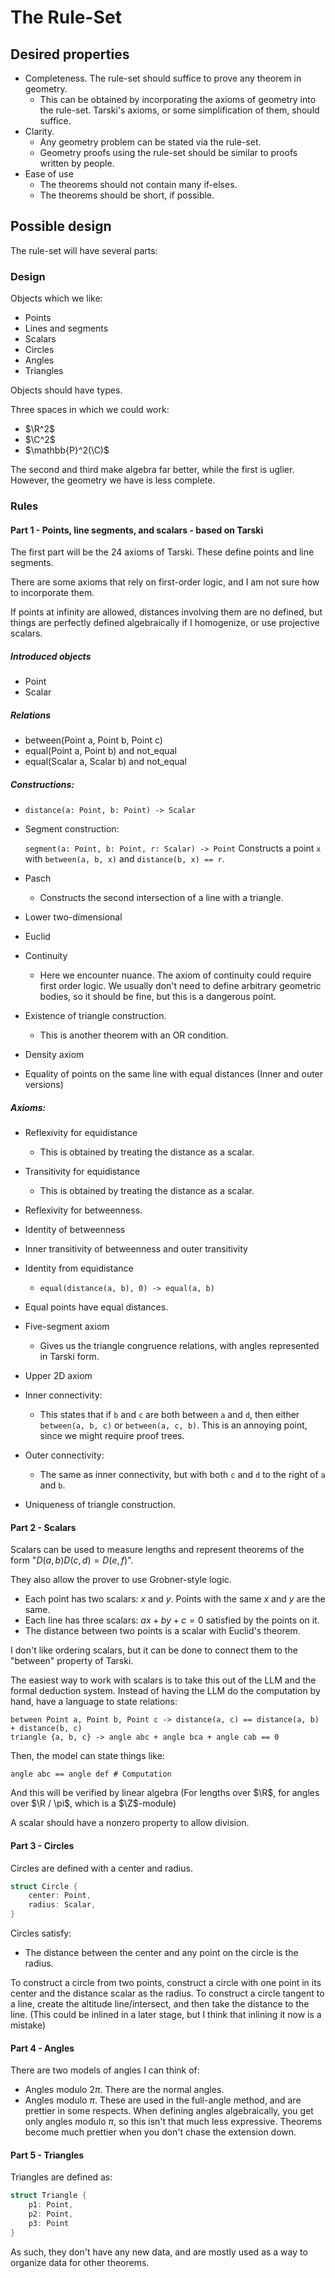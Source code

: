 # The Rule-Set



## Desired properties



* Completeness. The rule-set should suffice to prove any theorem in geometry.
  * This can be obtained by incorporating the axioms of geometry into the rule-set. Tarski's axioms, or some simplification of them, should suffice.
* Clarity. 
  * Any geometry problem can be stated via the rule-set.
  * Geometry proofs using the rule-set should be similar to proofs written by people.
* Ease of use
  * The theorems should not contain many if-elses.
  * The theorems should be short, if possible.



## Possible design

The rule-set will have several parts:

### Design

Objects which we like:

* Points
* Lines and segments
* Scalars
* Circles
* Angles
* Triangles

Objects should have types.

Three spaces in which we could work:

* $\R^2$
* $\C^2$
* $\mathbb{P}^2(\C)$

The second and third make algebra far better, while the first is uglier. However, the geometry we have is less complete.



### Rules

#### Part 1 - Points, line segments, and scalars - based on Tarski

The first part will be the 24 axioms of Tarski. These define points and line segments.

There are some axioms that rely on first-order logic, and I am not sure how to incorporate them.

If points at infinity are allowed, distances involving them are no defined, but things are perfectly defined algebraically if I homogenize, or use projective scalars.

##### Introduced objects

* Point
* Scalar

##### Relations

* between(Point a, Point b, Point c)
* equal(Point a, Point b) and not_equal
* equal(Scalar a, Scalar b) and not_equal

##### Constructions:

* `distance(a: Point, b: Point) -> Scalar`

* Segment construction:

  `segment(a: Point, b: Point, r: Scalar) -> Point` Constructs a point `x` with `between(a, b, x)` and `distance(b, x) == r`.

* Pasch

  * Constructs the second intersection of a line with a triangle.

* Lower two-dimensional 

* Euclid

* Continuity

  * Here we encounter nuance. The axiom of continuity could require first order logic. We usually don't need to define arbitrary geometric bodies, so it should be fine, but this is a dangerous point.

* Existence of triangle construction.

  * This is another theorem with an OR condition.

* Density axiom

* Equality of points on the same line with equal distances (Inner and outer versions)

##### Axioms:

* Reflexivity for equidistance
  * This is obtained by treating the distance as a scalar. 

* Transitivity for equidistance
  * This is obtained by treating the distance as a scalar.
* Reflexivity for betweenness.
* Identity of betweenness
* Inner transitivity of betweenness and outer transitivity

* Identity from equidistance
  * `equal(distance(a, b), 0) -> equal(a, b)`
* Equal points have equal distances.
* Five-segment axiom
  * Gives us the triangle congruence relations, with angles represented in Tarski form.
* Upper 2D axiom
* Inner connectivity:
  * This states that if `b` and `c` are both between `a` and `d`, then either `between(a, b, c)` or `between(a, c, b)`. This is an annoying point, since we might require proof trees.
* Outer connectivity:
  * The same as inner connectivity, but with both `c` and `d` to the right of `a` and `b`.
* Uniqueness of triangle construction.

#### Part 2 - Scalars

Scalars can be used to measure lengths and represent theorems of the form "$D(a, b)D(c,d) = D(e,f)$".

They also allow the prover to use Grobner-style logic.

* Each point has two scalars: $x$ and $y$. Points with the same $x$ and $y$ are the same.
* Each line has three scalars: $ax + by + c = 0$ satisfied by the points on it.
* The distance between two points is a scalar with Euclid's theorem.

I don't like ordering scalars, but it can be done to connect them to the "between" property of Tarski.



The easiest way to work with scalars is to take this out of the LLM and the formal deduction system. Instead of having the LLM do the computation by hand, have a language to state relations:

```
between Point a, Point b, Point c -> distance(a, c) == distance(a, b) + distance(b, c)
triangle {a, b, c} -> angle abc + angle bca + angle cab == 0
```

Then, the model can state things like:

```
angle abc == angle def # Computation
```

And this will be verified by linear algebra (For lengths over $\R$, for angles over $\R / \pi$, which is a $\Z$-module)

A scalar should have a nonzero property to allow division.

#### Part 3 - Circles

Circles are defined with a center and radius.

```rust
struct Circle {
	center: Point,
	radius: Scalar,
}
```

Circles satisfy:

* The distance between the center and any point on the circle is the radius.

To construct a circle from two points, construct a circle with one point in its center and the distance scalar as the radius. To construct a circle tangent to a line, create the altitude line/intersect, and then take the distance to the line. (This could be inlined in a later stage, but I think that inlining it now is a mistake)

#### Part 4 - Angles

There are two models of angles I can think of:

* Angles modulo $2\pi$. There are the normal angles.
* Angles modulo $\pi$. These are used in the full-angle method, and are prettier in some respects. When defining angles algebraically, you get only angles modulo $\pi$, so this isn't that much less expressive. Theorems become much prettier when you don't chase the extension down.

#### Part 5 - Triangles

Triangles are defined as:

```Rust
struct Triangle {
	p1: Point,
	p2: Point,
	p3: Point
}
```

As such, they don't have any new data, and are mostly used as a way to organize data for other theorems.

